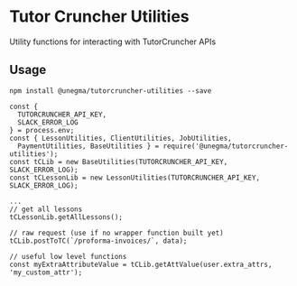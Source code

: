 # Tutor Cruncher Utilities
Utility functions for interacting with TutorCruncher APIs

## Usage

`npm install @unegma/tutorcruncher-utilities --save`

```
const {
  TUTORCRUNCHER_API_KEY,
  SLACK_ERROR_LOG
} = process.env;
const { LessonUtilities, ClientUtilities, JobUtilities,
  PaymentUtilities, BaseUtilities } = require('@unegma/tutorcruncher-utilities');
const tCLib = new BaseUtilities(TUTORCRUNCHER_API_KEY, SLACK_ERROR_LOG);
const tCLessonLib = new LessonUtilities(TUTORCRUNCHER_API_KEY, SLACK_ERROR_LOG);

...
// get all lessons
tCLessonLib.getAllLessons();

// raw request (use if no wrapper function built yet)
tCLib.postToTC(`/proforma-invoices/`, data);

// useful low level functions
const myExtraAttributeValue = tCLib.getAttValue(user.extra_attrs, 'my_custom_attr');
```

